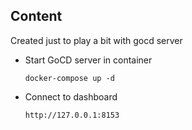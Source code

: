 ## Content

Created just to play a bit with gocd server

 - Start GoCD server in container

    ```
    docker-compose up -d
    ```
 - Connect to dashboard 

    ```
    http://127.0.0.1:8153
    ```

